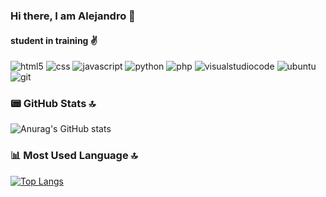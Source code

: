 ### Hi there, I am Alejandro 👋

#### student in training ✌️

![html5](https://img.shields.io/badge/HTML5-E34F26?style=for-the-badge&logo=html5&logoColor=white)
![css](https://img.shields.io/badge/CSS3-1572B6?style=for-the-badge&logo=css3&logoColor=white)
![javascript](https://img.shields.io/badge/JavaScript-323330?style=for-the-badge&logo=javascript&logoColor=F7DF1E)
![python](https://img.shields.io/badge/Python-FFD43B?style=for-the-badge&logo=python&logoColor=blue)
![php](https://img.shields.io/badge/PHP-777BB4?style=for-the-badge&logo=php&logoColor=white)
![visualstudiocode](https://img.shields.io/badge/Visual_Studio_Code-0078D4?style=for-the-badge&logo=visual%20studio%20code&logoColor=white)
![ubuntu](https://img.shields.io/badge/Ubuntu-E95420?style=for-the-badge&logo=ubuntu&logoColor=white)
![git](https://img.shields.io/badge/GIT-E44C30?style=for-the-badge&logo=git&logoColor=white)

### 📟 GitHub Stats 🔝
![Anurag's GitHub stats](https://github-readme-stats.vercel.app/api?username=alebeta06&show_icons=true&theme=dark)

### 📊 Most Used Language 🔝
[![Top Langs](https://github-readme-stats.vercel.app/api/top-langs/?username=alebeta06)](https://github.com/anuraghazra/github-readme-stats)
<!--
**alebeta06/alebeta06** is a ✨ _special_ ✨ repository because its `README.md` (this file) appears on your GitHub profile.

 
